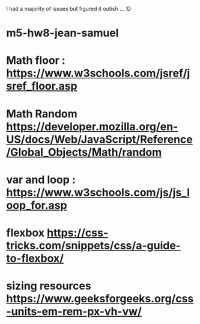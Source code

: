 I had a majority of issues but figured it outish ... :D 

# m5-hw8-jean-samuel



# Math floor : https://www.w3schools.com/jsref/jsref_floor.asp

# Math Random https://developer.mozilla.org/en-US/docs/Web/JavaScript/Reference/Global_Objects/Math/random

# var and loop : https://www.w3schools.com/js/js_loop_for.asp

 # flexbox https://css-tricks.com/snippets/css/a-guide-to-flexbox/ 

# sizing resources https://www.geeksforgeeks.org/css-units-em-rem-px-vh-vw/
